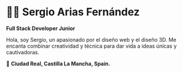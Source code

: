 # 🧑🏻 Sergio Arias Fernández
<b>Full Stack Developer Junior</b>

Hola, soy Sergio, un apasionado por el diseño web y el diseño 3D. Me encanta combinar creatividad y técnica para dar vida a ideas únicas y cautivadoras.

🚩 <b>Ciudad Real, Castilla La Mancha, Spain.</b> 
